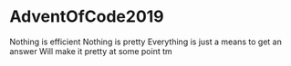 # AdventOfCode2019
Nothing is efficient
Nothing is pretty
Everything is just a means to get an answer
Will make it pretty at some point tm
